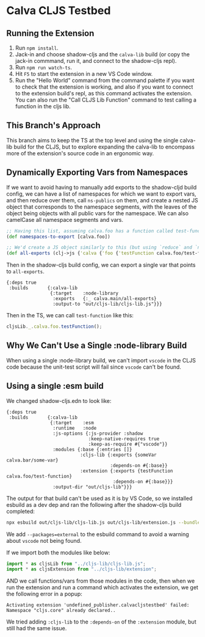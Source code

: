 # Calva CLJS Testbed

## Running the Extension

1. Run `npm install`.
2. Jack-in and choose shadow-cljs and the `calva-lib` build (or copy the jack-in commmand, run it, and connect to the shadow-cljs repl).
3. Run `npm run watch-ts`.
4. Hit `F5` to start the extension in a new VS Code window.
5. Run the "Hello World" command from the command palette if you want to check that the extension is working, and also if you want to connect to the extension build's repl, as this command activates the extension. You can also run the "Call CLJS Lib Function" command to test calling a function in the cljs lib.

## This Branch's Approach

This branch aims to keep the TS at the top level and using the single calva-lib build for the CLJS, but to explore expanding the calva-lib to encompass more of the extension's source code in an ergonomic way.

## Dynamically Exporting Vars from Namespaces

If we want to avoid having to manually add exports to the shadow-cljd build config, we can have a list of namespaces for which we want to export vars, and then reduce over them, call `ns-publics` on them, and create a nested JS object that corresponds to the namespace segments, with the leaves of the object being objects with all public vars for the namespace. We can also camelCase all namespace segments and vars.

```clojure
;; Having this list, assuming calva.foo has a function called test-function...
(def namespaces-to-export [calva.foo])

;; We'd create a JS object similarly to this (but using `reduce` and `ns-publics`)
(def all-exports (clj->js {'calva {'foo {'testFunction calva.foo/test-function}}}))
```

Then in the shadow-cljs build config, we can export a single var that points to `all-exports`.

```edn
{:deps true
 :builds       {:calva-lib
                {:target    :node-library
                 :exports   {:_ calva.main/all-exports}
                 :output-to "out/cljs-lib/cljs-lib.js"}}}
```

Then in the TS, we can call `test-function` like this:

```typescript
cljsLib._.calva.foo.testFunction();
```

## Why We Can't Use a Single :node-library Build

When using a single :node-library build, we can't import `vscode` in the CLJS code because the unit-test script will fail since `vscode` can't be found.

## Using a single :esm build

We changed shadow-cljs.edn to look like:

```edn
{:deps true
 :builds       {:calva-lib
                {:target    :esm
                 :runtime   :node
                 :js-options {:js-provider :shadow
                              :keep-native-requires true
                              :keep-as-require #{"vscode"}}
                 :modules {:base {:entries []}
                           :cljs-lib {:exports {someVar calva.bar/some-var}
                                      :depends-on #{:base}}
                           :extension {:exports {testFunction calva.foo/test-function}
                                       :depends-on #{:base}}}
                 :output-dir "out/cljs-lib"}}}
```

The output for that build can't be used as it is by VS Code, so we installed esbuild as a dev dep and ran the following after the shadow-cljs build completed:

```bash
npx esbuild out/cljs-lib/cljs-lib.js out/cljs-lib/extension.js --bundle --platform=node --outdir=cljs-lib --packages=external
```

We add `--packages=external` to the esbuild command to avoid a warning about `vscode` not being found.

If we import both the modules like below:

```typescript
import * as cljsLib from "../cljs-lib/cljs-lib.js";
import * as cljsExtension from "../cljs-lib/extension";
```

AND we call functions/vars from those modules in the code, then when we run the extension and run a command which activates the extension, we get the following error in a popup:

```text
Activating extension 'undefined_publisher.calvacljstestbed' failed: Namespace "cljs.core" already declared..
```

We tried adding `:cljs-lib` to the `:depends-on` of the `:extension` module, but still had the same issue.
